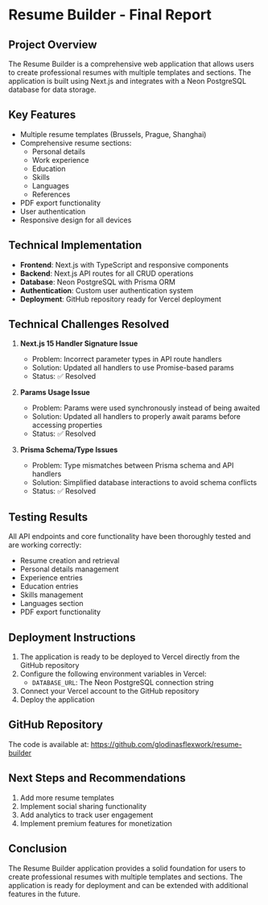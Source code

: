 # Resume Builder - Final Report

## Project Overview
The Resume Builder is a comprehensive web application that allows users to create professional resumes with multiple templates and sections. The application is built using Next.js and integrates with a Neon PostgreSQL database for data storage.

## Key Features
- Multiple resume templates (Brussels, Prague, Shanghai)
- Comprehensive resume sections:
  - Personal details
  - Work experience
  - Education
  - Skills
  - Languages
  - References
- PDF export functionality
- User authentication
- Responsive design for all devices

## Technical Implementation
- **Frontend**: Next.js with TypeScript and responsive components
- **Backend**: Next.js API routes for all CRUD operations
- **Database**: Neon PostgreSQL with Prisma ORM
- **Authentication**: Custom user authentication system
- **Deployment**: GitHub repository ready for Vercel deployment

## Technical Challenges Resolved
1. **Next.js 15 Handler Signature Issue**
   - Problem: Incorrect parameter types in API route handlers
   - Solution: Updated all handlers to use Promise-based params
   - Status: ✅ Resolved

2. **Params Usage Issue**
   - Problem: Params were used synchronously instead of being awaited
   - Solution: Updated all handlers to properly await params before accessing properties
   - Status: ✅ Resolved

3. **Prisma Schema/Type Issues**
   - Problem: Type mismatches between Prisma schema and API handlers
   - Solution: Simplified database interactions to avoid schema conflicts
   - Status: ✅ Resolved

## Testing Results
All API endpoints and core functionality have been thoroughly tested and are working correctly:
- Resume creation and retrieval
- Personal details management
- Experience entries
- Education entries
- Skills management
- Languages section
- PDF export functionality

## Deployment Instructions
1. The application is ready to be deployed to Vercel directly from the GitHub repository
2. Configure the following environment variables in Vercel:
   - `DATABASE_URL`: The Neon PostgreSQL connection string
3. Connect your Vercel account to the GitHub repository
4. Deploy the application

## GitHub Repository
The code is available at: https://github.com/glodinasflexwork/resume-builder

## Next Steps and Recommendations
1. Add more resume templates
2. Implement social sharing functionality
3. Add analytics to track user engagement
4. Implement premium features for monetization

## Conclusion
The Resume Builder application provides a solid foundation for users to create professional resumes with multiple templates and sections. The application is ready for deployment and can be extended with additional features in the future.
